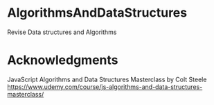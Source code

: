 # AlgorithmsAndDataStructures

Revise Data structures and Algorithms

# Acknowledgments

JavaScript Algorithms and Data Structures Masterclass by Colt Steele
https://www.udemy.com/course/js-algorithms-and-data-structures-masterclass/
